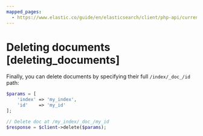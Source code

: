 ```yaml
---
mapped_pages:
  - https://www.elastic.co/guide/en/elasticsearch/client/php-api/current/deleting_documents.html
---
```


# Deleting documents [deleting_documents]

Finally, you can delete documents by specifying their full `/index/_doc_/id` path:

```php
$params = [
    'index' => 'my_index',
    'id'    => 'my_id'
];

// Delete doc at /my_index/_doc_/my_id
$response = $client->delete($params);
```

​<br>


